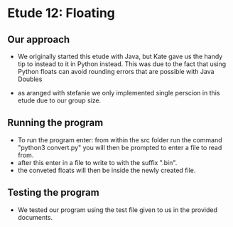 # Etude 12: Floating

## Our approach

- We originally started this etude with Java, but Kate gave us the handy tip to instead to it in Python instead. This
  was due to the fact that using Python floats can avoid rounding errors that are possible with Java Doubles
  


- as aranged with stefanie we only implemented single perscion in this etude due to our group size.

## Running the program
- To run the program enter: from within the src folder run the command "python3 convert.py" you will then be prompted to enter a file to read from. 
- after this enter in a file to write to with the suffix ".bin". 
- the conveted floats will then be inside the newly created file. 


## Testing the program
- We tested our program using the test file given to us in the provided documents.



